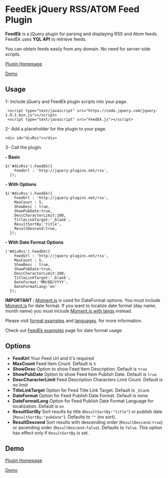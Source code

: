 FeedEk jQuery RSS/ATOM Feed Plugin
======

**FeedEk** is a jQuery plugin for parsing and displaying RSS and Atom feeds. FeedEk uses **YQL API** to retrieve feeds. 

You can obtain feeds easily from any domain. No need for server-side scripts.


[Plugin Homepage](https://jquery-plugins.net/FeedEk/FeedEk.html)

[Demo](https://jquery-plugins.net/FeedEk/FeedEk_demo.html)

 
## Usage
1- Include jQuery and FeedEk plugin scripts into your page.

     <script type="text/javascript" src="https://code.jquery.com/jquery-1.9.1.min.js"></script>
     <script type="text/javascript" src="FeedEk.js"></script>

2- Add a placeholder for the plugin to your page.

    <div id="divRss"></div>

3- Call the plugin.

**- Basic**

    $('#divRss').FeedEk({
        FeedUrl : 'http://jquery-plugins.net/rss',
      });

**- With Options**

    $('#divRss').FeedEk({
        FeedUrl : 'http://jquery-plugins.net/rss',
        MaxCount : 5,
        ShowDesc : true,
        ShowPubDate:true,
        DescCharacterLimit:100,
        TitleLinkTarget:'_blank',
        ResultSortBy:'title',
        ResultDescend:true,
      });

**- With Date Format Options**

    ('#divRss').FeedEk({
        FeedUrl : 'http://jquery-plugins.net/rss',
        MaxCount : 5,
        ShowDesc : true,
        ShowPubDate:true,
        DescCharacterLimit:100,
        TitleLinkTarget:'_blank',
		DateFormat:'MM/DD/YYYY',
		DateFormatLang:'en'
      });

**IMPORTANT :** [Moment.js](http://momentjs.com) is used for DateFormat options. You must include [Moment.js](http://momentjs.com/downloads/moment.min.js) for date format.
If you want to localize date format (day name, month name) you must include [Moment.js with langs](http://momentjs.com/downloads/moment-with-langs.min.js) instead.

Please visit [format examples](http://momentjs.com/docs/#/displaying/format/) and [languages](http://momentjs.com). for more information.

Check out [FeedEk examples](https://jquery-plugins.net/FeedEk/FeedEk-examples.html) page for date format usage.


## Options

- **FeedUrl**
  Your Feed Url and it's required
- **MaxCount**
  Feed Item Count. Default is `5`
- **ShowDesc**
  Option to show Feed Item Description. Default is `true`
- **ShowPubDate**
  Option to show Feed Item Publish Date. Default is `true`
- **DescCharacterLimit**
  Feed Description Characters Limit Count. Default is no limit
- **TitleLinkTarget**
  Option for Feed Title Link Target. Default is `_blank`
- **DateFormat**
  Option for Feed Publish Date Format. Default is none
- **DateFormatLang**
  Option for Feed Publish Date Format Language for localization. Default is `en`
- **ResultSortBy**
  Sort results by title (`ResultSortBy:"title"`) or publish date (`ResultSortBy:"pubdate"`). Defaults to `""` (no sort).
- **ResultDescend**
  Sort results with descending order (`ResultDescend:true`) or ascending order (`ResultDescend:false`). Defaults to `false`. This option has effect only if `ResultSortBy` is set.

## Demo

[Plugin Homepage](https://jquery-plugins.net/FeedEk/FeedEk.html)

[Demo](https://jquery-plugins.net/FeedEk/FeedEk_demo.html)

